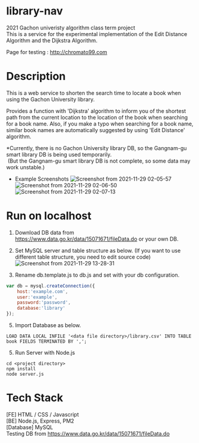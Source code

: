 # library-nav
2021 Gachon univeristy algorithm class term project<br>
This is a service for the experimental implementation of the Edit Distance Algorithm and the Dijkstra Algorithm.

Page for testing : http://chromato99.com

# Description
This is a web service to shorten the search time to locate a book when using the Gachon University library.

Provides a function with 'Dijkstra' algorithm to inform you of the shortest path from the current location to the location of the book when searching for a book name. 
Also, if you make a typo when searching for a book name, similar book names are automatically suggested by using 'Edit Distance' algorithm.

*Currently, there is no Gachon University library DB, so the Gangnam-gu smart library DB is being used temporarily.<br>
&nbsp;(But the Gangnam-gu smart library DB is not complete, so some data may work unstable.)

- Example Screenshots
![Screenshot from 2021-11-29 02-05-57](https://user-images.githubusercontent.com/20539422/143778625-0500e8e7-f3de-4149-b7f9-4acc3b135dc6.png)
![Screenshot from 2021-11-29 02-06-50](https://user-images.githubusercontent.com/20539422/143778641-0750cd6d-509e-481c-8f27-75ae95e8fb26.png)
![Screenshot from 2021-11-29 02-07-13](https://user-images.githubusercontent.com/20539422/143778648-3e728bcf-774a-4a42-8b09-1c0d84807b0c.png)

  
# Run on localhost
1) Download DB data from https://www.data.go.kr/data/15071671/fileData.do or your own DB.
2) Set MySQL server and table structure as below. (If you want to use different table structure, you need to edit source code)
![Screenshot from 2021-11-29 13-28-31](https://user-images.githubusercontent.com/20539422/143809094-e616ca9a-2276-4fae-a8ad-b5289775933a.png)

3) Rename db.template.js to db.js and set with your db configuration.
```javascript
var db = mysql.createConnection({
    host:'example.com',
    user:'example',
    password:'password',
    database:'library'
});
```
5) Import Database as below.
```
LOAD DATA LOCAL INFILE '<data file directory>/library.csv' INTO TABLE book FIELDS TERMINATED BY ',';
```
5) Run Server with Node.js
```
cd <project directory>
npm install
node server.js
```

# Tech Stack
[FE] HTML / CSS / Javascript<br>
[BE] Node.js, Express, PM2<br>
[Database] MySQL<br>
Testing DB from https://www.data.go.kr/data/15071671/fileData.do 
